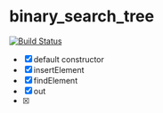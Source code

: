 # binary_search_tree

[![Build Status](https://travis-ci.org/yanaxgrishkova/binary_search_tree.svg?branch=master)](https://travis-ci.org/yanaxgrishkova/binary_search_tree)

- [x] default constructor
- [x] insertElement
- [x] findElement
- [x] out
- [x] 
